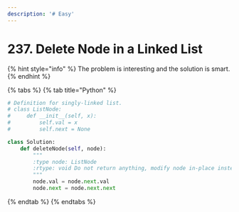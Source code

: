 ```yaml
---
description: '# Easy'
---
```


# 237. Delete Node in a Linked List

{% hint style="info" %}
The problem is interesting and the solution is smart.
{% endhint %}

{% tabs %}
{% tab title="Python" %}
```python
# Definition for singly-linked list.
# class ListNode:
#     def __init__(self, x):
#         self.val = x
#         self.next = None

class Solution:
    def deleteNode(self, node):
        """
        :type node: ListNode
        :rtype: void Do not return anything, modify node in-place instead.
        """
        node.val = node.next.val
        node.next = node.next.next
```
{% endtab %}
{% endtabs %}

